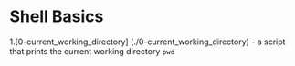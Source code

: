 # Shell Basics

1.[0-current_working_directory] (./0-current_working_directory) - a script that prints the current working directory `pwd`
